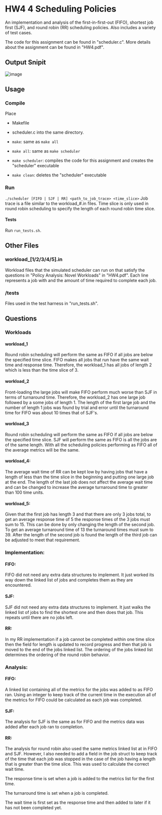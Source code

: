 # HW4 4 Scheduling Policies

An implementation and analysis of the first-in-first-out (FIFO), shortest job first (SJF), and round robin (RR) scheduling policies. Also includes a variety of test cases.

The code for this assignment can be found in "scheduler.c".
More details about the assignment can be found in "HW4.pdf".

## Output Snipit

![image](https://user-images.githubusercontent.com/32044950/120712799-18c71600-c48f-11eb-9cf6-de6e1c2597f3.png)

## Usage

### Compile
Place
- Makefile
- scheduler.c
into the same directory.

- `make`: same as `make all`
- `make all`: same as `make scheduler`
- `make scheduler`: compiles the code for this assignment and creates the "scheduler" executable
- `make clean`: deletes the "scheduler" executable

### Run
`./scheduler [FIFO | SJF | RR] <path_to_job_trace> <time_slice>`
Job trace is a file similar to the workload_#.in files. Time slice is only used in round robin scheduling to specify the length of each round robin time slice.

#### Tests
Run `run_tests.sh`.

## Other Files

### workload_[1/2/3/4/5].in
Workload files that the simulated scheduler can run on that satisfy the questions in "Policy Analysis: Novel Workloads" in "HW4.pdf". Each line represents a job with and 
the amount of time required to complete each job.

### /tests
Files used in the test harness in "run_tests.sh".

## Questions

### Workloads
#### workload_1
Round robin scheduling will perform the same as FIFO if all jobs are below the
specified time slice. FIFO makes all jobs that run have the same wait time
and response time. Therefore, the workload_1 has all jobs of length 2 which is
less than the time slice of 3.

#### workload_2
Front-loading the large jobs will make FIFO perform much worse than SJF in terms
of turnaround time. Therefore, the workload_2 has one large job followed by a
some jobs of length 1. The length of the first large job and the number of length
1 jobs was found by trial and error until the turnaround time for FIFO was about
10 times that of SJF's.

#### workload_3
Round robin scheduling will perform the same as FIFO if all jobs are below the
specified time slice. SJF will perform the same as FIFO is all the jobs are of the
same length. With all the scheduling policies performing as FIFO all of the average
metrics will be the same.

#### workload_4:
The average wait time of RR can be kept low by having jobs that have a length
of less than the time slice in the beginning and putting one large job at the end.
The length of the last job does not affect the average wait time and can be changed
to increase the average turnaround time to greater than 100 time units.

#### workload_5:
Given that the first job has length 3 and that there are only 3 jobs total,
to get an average response time of 5 the response times of the 3 jobs must sum
to 15. This can be done by only changing the length of the second job. To get
an average turnaround time of 13 the turnaround times must sum to 39. After the
length of the second job is found the length of the third job can be adjusted
to meet that requirement.

### Implementation:
#### FIFO:
FIFO did not need any extra data structures to implement. It just worked its
way down the linked list of jobs and completes them as they are encountered.

#### SJF:
SJF did not need any extra data structures to implement. It just walks the
linked list of jobs to find the shortest one and then does that job. This
repeats until there are no jobs left.

#### RR:
In my RR implementation if a job cannot be completed within one time slice
then the field for length is updated to record progress and then that job
is moved to the end of the jobs linked list. The ordering of the jobs
linked list determines the ordering of the round robin behavior.

### Analysis:
#### FIFO:
A linked list containing all of the metrics for the jobs was added to as
FIFO ran. Using an integer to keep track of the current time in the
execution all of the metrics for FIFO could be calculated as each job was
completed.

#### SJF:
The analysis for SJF is the same as for FIFO and the metrics data was added
after each job ran to completion.

#### RR:
The analysis for round robin also used the same metrics linked list at in
FIFO and SJF. However, I also needed to add a field in the job struct to
keep track of the time that each job was stopped in the case of the job
having a length that is greater than the time slice. This was used to
calculate the correct wait time.

The response time is set when a job is added to the metrics list for the
first time.

The turnaround time is set when a job is completed.

The wait time is first set as the response time and then added to later
if it has not been completed yet.
